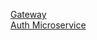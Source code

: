 [Gateway](https://github.com/crcnum4/mpernDemoGateway)  
[Auth Microservice](https://github.com/crcnum4/mpernDemoAuth)
